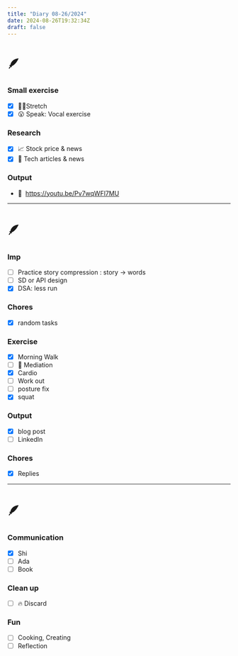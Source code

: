 ```yaml
---
title: "Diary 08-26/2024"  
date: 2024-08-26T19:32:34Z
draft: false
---
```



# 🪶

### Small exercise

- [x]  🧎‍♀️Stretch
- [x]  😮 Speak: Vocal exercise

### Research

- [x]  📈 Stock price & news
- [x]  👾 Tech articles & news

### Output

- 🎥  https://youtu.be/Pv7wqWFl7MU

---

# 🪶

### Imp

- [ ]  Practice story compression : story → words
- [ ]  SD or API design
- [x]  DSA: less run

### Chores

- [x]  random tasks

### Exercise

- [x]  Morning Walk
- [ ]  🧘 Mediation
- [x]  Cardio
- [ ]  Work out
- [ ]  posture fix
- [x]  squat

### Output

- [x]  blog post
- [ ]  LinkedIn

### Chores

- [x]  Replies

---

# 🪶

### Communication

- [x]  Shi
- [ ]  Ada
- [ ]  Book

### Clean up

- [ ]  🔥 Discard

### Fun

- [ ]  Cooking, Creating
- [ ]  Reflection